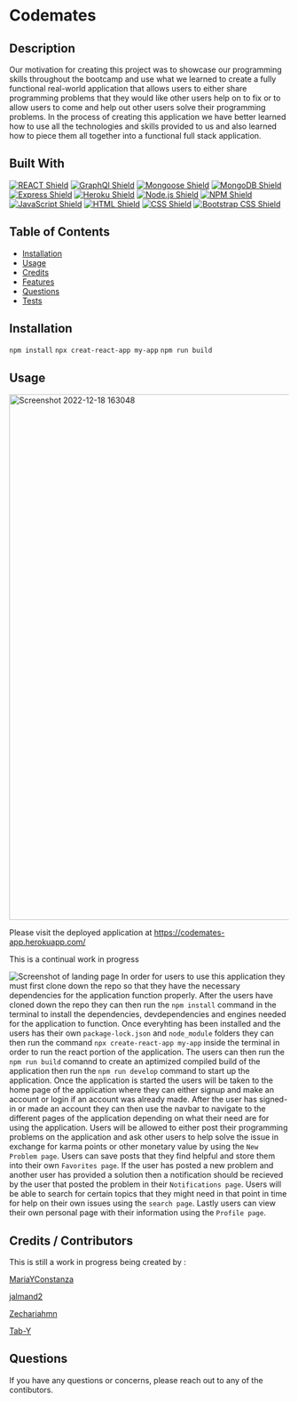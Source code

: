 # Codemates

## Description 

Our motivation for creating this project was to showcase our programming skills throughout the bootcamp and use what we learned to create a fully functional real-world application that allows users to either share programming problems that they would like other users help on to fix or to allow users to come and help out other users solve their programming problems. In the process of creating this application we have better learned how to use all the technologies and skills provided to us and also learned how to piece them all together into a functional full stack application.

## Built With

  [![REACT Shield](https://img.shields.io/badge/React-222222?&style=for-the-badge&logo=react)](https://reactjs.org/) [![GraphQl Shield](https://img.shields.io/badge/GraphQl-E10098?&style=for-the-badge&logo=graphql&logoColor=white)](https://graphql.org/) [![Mongoose Shield](https://img.shields.io/badge/Mongoose-AA2929?&style=for-the-badge&logo=matrix&logoColor=white)](https://mongoosejs.com/) [![MongoDB Shield](https://img.shields.io/badge/MongoDB-47A248?&style=for-the-badge&logo=mongodb&logoColor=white)](https://www.mongodb.com/) [![Express Shield](https://img.shields.io/badge/Express-000000?&style=for-the-badge&logo=express&logoColor=white)](http://expressjs.com/) [![Heroku Shield](https://img.shields.io/badge/Heroku-430098?&style=for-the-badge&logo=heroku&logoColor=white)](https://www.heroku.com/what) [![Node.js Shield](https://img.shields.io/badge/Node.js-339933?&style=for-the-badge&logo=node.js&logoColor=white)](https://nodejs.org/en/) [![NPM Shield](https://img.shields.io/badge/NPM-333333?&style=for-the-badge&logo=npm&logoColor=white)](https://www.npmjs.com/) [![JavaScript Shield](https://img.shields.io/badge/JavaScript-F7DF1E?&style=for-the-badge&logo=javascript&logoColor=272727)](https://developer.mozilla.org/en-US/docs/Web/JavaScript)  [![HTML Shield](https://img.shields.io/badge/HTML5-E34F26?&style=for-the-badge&logo=html5&logoColor=white)](https://developer.mozilla.org/en-US/docs/Glossary/HTML5) [![CSS Shield](https://img.shields.io/badge/CSS-1572B6?&style=for-the-badge&logo=css3&logoColor=white)](https://developer.mozilla.org/en-US/docs/Web/CSS) [![Bootstrap CSS Shield](https://img.shields.io/badge/Bootstrap_CSS-7952B3?&style=for-the-badge&logo=bootstrap&logoColor=white)](https://getbootstrap.com/)

 
## Table of Contents
 
- [Installation](#installation)
- [Usage](#usage)
- [Credits](#credits)
- [Features](#features)
- [Questions](#questions)
- [Tests](#tests) 

##  Installation 

```npm install``` ```npx creat-react-app my-app``` ```npm run build``` 

## Usage 
<img width="946" alt="Screenshot 2022-12-18 163048" src="https://user-images.githubusercontent.com/110499007/208320643-83ade04b-6fcf-4c64-91ea-27c1ce9c7a64.png">

Please visit the deployed application at https://codemates-app.herokuapp.com/

This is a continual work in progress


![Screenshot of landing page](./assets/img/p3-screenshot.png) 
In order for users to use this application they must first clone down the repo so that they have the necessary dependencies for the application function properly. After the users have cloned down the repo they can then run the ```npm install``` command in the terminal to install the dependencies, devdependencies and engines needed for the application to function. Once everyhting has been installed and the users has their own ```package-lock.json``` and ```node_module``` folders they can then run the command ```npx create-react-app my-app``` inside the terminal in order to run the react portion of the application. The users can then run the ```npm run build``` comannd to create an aptimized compiled build of the application then run the ```npm run develop``` command to start up the application. Once the application is started the users will be taken to the home page of the application where they can either signup and make an account or login if an account was already made. After the user has signed-in or made an account they can then use the navbar to navigate to the different pages of the application depending on what their need are for using the application. Users will be allowed to either post their programming problems on the application and ask other users to help solve the issue in exchange for karma points or other monetary value by using the ```New Problem page```. Users can save posts that they find helpful and store them into their own ```Favorites page```. If the user has posted a new problem and another user has provided a solution then a notification should be recieved by the user that posted the problem in their ```Notifications page```. Users will be able to search for certain topics that they might need in that point in time for help on their own issues using the ```search page```. Lastly users can view their own personal page with their information using the ```Profile page```.



## Credits / Contributors 

This is still a work in progress being created by : 

[MariaYConstanza](https://github.com/MariaYConstanza) 

[jalmand2](https://github.com/jalmand2) 

[Zechariahmn](https://github.com/Zechariahmn) 

[Tab-Y](https://github.com/Tab-Y/) 


## Questions 

If you have any questions or concerns, please reach out to any of the contibutors.
